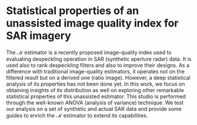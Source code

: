 # Statistical properties of an unassisted image quality index for SAR imagery

The &#8499; estimator is a recently proposed image-quality index used to evaluating despeckling operation in SAR (synthetic aperture radar) data. It is used also to rank despeckling filters and also to improve their designs. As a difference with traditional image-quality estimators, it operates not on the filtered result but on a derived one (ratio image). However, a deep statistical analysis of its properties has not been done yet. In this work, we focus on obtaining insights of its distribution as well on exploring other remarkable statistical properties of this unassisted estimator. This studio is performed through the well-known ANOVA (analysis of variance) technique.  We test our analysis on a set of synthetic and actual SAR data and provide some guides to enrich the &#8499; estimator to extend its capabilities.

